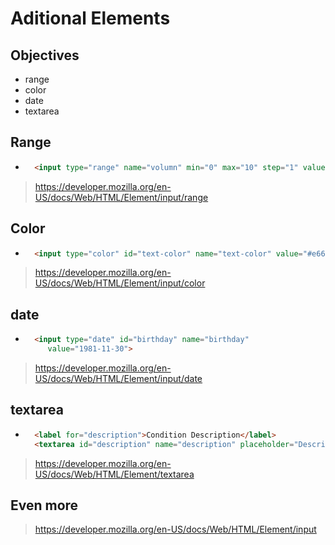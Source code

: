 # Aditional Elements

## Objectives
- range
- color
- date
- textarea

## Range
- ```html
    <input type="range" name="volumn" min="0" max="10" step="1" value="2">

> https://developer.mozilla.org/en-US/docs/Web/HTML/Element/input/range

## Color
- ```html
    <input type="color" id="text-color" name="text-color" value="#e66465">
> https://developer.mozilla.org/en-US/docs/Web/HTML/Element/input/color

## date
- ```html
    <input type="date" id="birthday" name="birthday"
       value="1981-11-30">
> https://developer.mozilla.org/en-US/docs/Web/HTML/Element/input/date

## textarea
- ```html
    <label for="description">Condition Description</label>
    <textarea id="description" name="description" placeholder="Describe your medical condition"></textarea>
> https://developer.mozilla.org/en-US/docs/Web/HTML/Element/textarea

## Even more
>https://developer.mozilla.org/en-US/docs/Web/HTML/Element/input